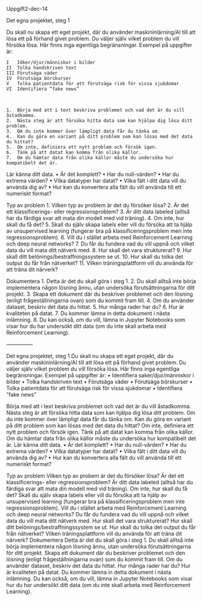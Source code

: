 Uppgift2-dec-14

Det egna projektet, steg 1

Du skall nu skapa ett eget projekt, där du använder maskininlärning/AI till att lösa ett på förhand givet problem. 
Du väljer själv vilket problem du vill försöka lösa. Här finns inga egentliga begränsningar. 
Exempel på uppgifter är:

	I	Idker/djur/människor i bilder 
	II	Tolka handskriven text 
	III	Förutsäga väder 
	IV	Förutsäga börskurser 
	V	Tolka patientdata för att förutsäga risk för vissa sjukdomar 
	VI	Identifiera ”fake news” 



	1.	Börja med att i text beskriva problemet och vad det är du vill åstadkomma.
	2.	Nästa steg är att försöka hitta data som kan hjälpa dig lösa ditt problem. 
	3.	Om du inte kommer över lämpligt data får du tänka om. 
	4.	Kan du göra en variant på ditt problem som kan lösas med det data du hittat? 
	5.	Om inte, definiera ett nytt problem och försök igen. 
	6.	Tänk på att datat kan komma från olika källor. 
	7.	Om du hämtar data från olika källor måste du undersöka hur kompatibelt det är.



Lär känna ditt data. 
• Är det komplett? 
• Har du null-värden? 
• Har du extrema värden? 
• Vilka datatyper har datat? 
• Vilka fält i ditt data vill du använda dig av? 
• Hur kan du konvertera alla fält du vill använda till ett numeriskt format? 

Typ av problem 
	1.	Vilken typ av problem är det du försöker lösa?
	2.	Är det ett klassificerings- eller regressionsproblem? 
	3.	Är ditt data labeled (alltså har du färdiga svar att mata din modell med vid träning). 
	4.	Om inte, hur skall du få det? 
	5.	Skall du själv skapa labels eller vill du försöka att ta hjälp av unsupervised learning (fungerar bra på klassificeringsproblem men inte regressionsproblem). 
	6.	Vill du i stället arbeta med Reinforcement Learning och deep neural networks? 
	7.	Du får du fundera vad du vill uppnå och vilket data du vill mata ditt nätverk med. 
	8.	Hur skall det vara strukturerat? 
	9.	Hur skall ditt belönings/bestraffningssystem se ut. 
	10.	Hur skall du tolka det output du får från nätverket? 
	11.	Vilken träningsplattform vill du använda för att träna dit närverk?

Dokumentera 
	1.	Detta är det du skall göra i steg 1. 
	2.	Du skall alltså inte börja implementera någon lösning ännu, utan undersöka förutsättningarna för ditt projekt. 
	3.	Skapa ett dokument där du beskriver problemet och den lösning (enligt frågeställningarna ovan) som du kommit fram till. 
	4.	Om du använder dataset, beskriv det data du hittat. 
	5.	Hur många rader har du? 
	6.	Hur är kvaliteten på datat. 
	7.	Du kommer lämna in detta dokument i nästa inlämning. 
	8.	Du kan också, om du vill, lämna in Jupyter Notebooks som visar hur du har undersökt ditt data (om du inte skall arbeta med Reinforcement Learning). 




—————

 


Det egna projektet, steg 1 
Du skall nu skapa ett eget projekt, där du använder maskininlärning/AI till att lösa ett på förhand givet problem. 
Du väljer själv vilket problem du vill försöka lösa. Här finns inga egentliga begränsningar. 
Exempel på uppgifter är: 
• Identifiera saker/djur/människor i bilder 
• Tolka handskriven text 
• Förutsäga väder 
• Förutsäga börskurser 
• Tolka patientdata för att förutsäga risk för vissa sjukdomar 
• Identifiera ”fake news” 

Börja med att i text beskriva problemet och vad det är du vill åstadkomma. Nästa steg är att försöka hitta data som kan hjälpa dig lösa ditt problem. Om du inte kommer över lämpligt data får du tänka om. Kan du göra en variant på ditt problem som kan lösas med det data du hittat? Om inte, definiera ett nytt problem och försök igen. 
Tänk på att datat kan komma från olika källor. Om du hämtar data från olika källor måste du undersöka hur kompatibelt det är. 
Lär känna ditt data. 
• Är det komplett? 
• Har du null-värden? 
• Har du extrema värden? 
• Vilka datatyper har datat? 
• Vilka fält i ditt data vill du använda dig av? 
• Hur kan du konvertera alla fält du vill använda till ett numeriskt format? 

Typ av problem 
Vilken typ av probem är det du försöker lösa? Är det ett klassificerings- eller regressionsproblem? Är ditt data labeled (alltså har du färdiga svar att mata din modell med vid träning). Om inte, hur skall du få det? Skall du själv skapa labels eller vill du försöka att ta hjälp av unsupervised learning (fungerar bra på klassificeringsproblem men inte regressionsproblem). 
Vill du i stället arbeta med Reinforcement Learning och deep neural networks? Du får du fundera vad du vill uppnå och vilket data du vill mata ditt nätverk med. Hur skall det vara strukturerat? Hur skall ditt belönings/bestraffningssystem se ut. Hur skall du tolka det output du får från nätverket? Vilken träningsplattform vill du använda för att träna dit närverk? 
Dokumentera 
Detta är det du skall göra i steg 1. Du skall alltså inte börja implementera någon lösning ännu, utan undersöka förutsättningarna för ditt projekt. Skapa ett dokument där du beskriver problemet och den lösning (enligt frågeställningarna ovan) som du kommit fram till. Om du använder dataset, beskriv det data du hittat. Hur många rader har du? Hur är kvaliteten på datat. 
Du kommer lämna in detta dokument i nästa inlämning. Du kan också, om du vill, lämna in Jupyter Notebooks som visar hur du har undersökt ditt data (om du inte skall arbeta med Reinforcement Learning). 